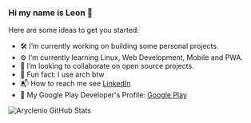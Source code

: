 ### Hi my name is Leon 👋

Here are some ideas to get you started:

- :hammer_and_wrench: I’m currently working on building some personal projects.
- :gear: I’m currently learning Linux, Web Development, Mobile and PWA.
- :water_buffalo: I’m looking to collaborate on open source projects.
- :penguin: Fun fact: I use arch btw
- :mailbox_with_mail: How to reach me see [LinkedIn](https://www.linkedin.com/in/leonribeirods/)
- :iphone: My Google Play Developer's Profile: [Google Play](https://play.google.com/store/apps/developer?id=Leon+Ribeiro)

![Aryclenio GitHub Stats](https://github-readme-stats.vercel.app/api?username=leonribeiro&show_icons=true)
